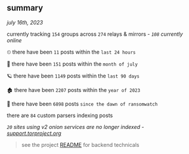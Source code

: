 
## summary
_july 16th, 2023_

currently tracking `154` groups across `274` relays & mirrors - _`108` currently online_

⏲ there have been `11` posts within the `last 24 hours`

🦈 there have been `151` posts within the `month of july`

🪐 there have been `1149` posts within the `last 90 days`

🏚 there have been `2207` posts within the `year of 2023`

🦕 there have been `6898` posts `since the dawn of ransomwatch`

there are `84` custom parsers indexing posts

_`20` sites using v2 onion services are no longer indexed - [support.torproject.org](https://support.torproject.org/onionservices/v2-deprecation/)_

> see the project [README](https://github.com/joshhighet/ransomwatch#ransomwatch--) for backend technicals
